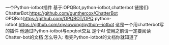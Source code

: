 一个Python-iotbot插件
基于:OPQBot,python-iotbot,chatterbot
链接们:
ChatterBot:https://github.com/gunthercox/ChatterBot
OPQBot:https://github.com/OPQBOT/OPQ
python-iotbot:https://github.com/xiyaowong/python--iotbot
这是一个用chatterbot写的插件
他通过Python-iotbot与opqbot交互
是个AI
使用之前请一定要阅读 Chatter-bot的文档
怎么导入:
看完Python-iotbot的文档你就知道了
